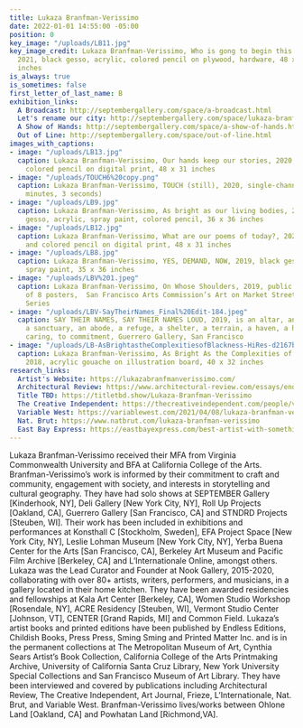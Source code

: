 ```yaml
---
title: Lukaza Branfman-Verissimo
date: 2022-01-01 14:55:00 -05:00
position: 0
key_image: "/uploads/LB11.jpg"
key_image_credit: Lukaza Branfman-Verissimo, Who is gong to begin this new story?,
  2021, black gesso, acrylic, colored pencil on plywood, hardware, 48 x 24 x variable
  inches
is_always: true
is_sometimes: false
first_letter_of_last_name: B
exhibition_links:
  A Broadcast: http://septembergallery.com/space/a-broadcast.html
  Let's rename our city: http://septembergallery.com/space/lukaza-branfman-verissimo.html
  A Show of Hands: http://septembergallery.com/space/a-show-of-hands.html
  Out of Line: http://septembergallery.com/space/out-of-line.html
images_with_captions:
- image: "/uploads/LB13.jpg"
  caption: Lukaza Branfman-Verissimo, Our hands keep our stories, 2020, acrylic and
    colored pencil on digital print, 48 x 31 inches
- image: "/uploads/TOUCH6%20copy.png"
  caption: Lukaza Branfman-Verissimo, TOUCH (still), 2020, single-channel video (3
    minutes, 3 seconds)
- image: "/uploads/LB9.jpg"
  caption: Lukaza Branfman-Verissimo, As bright as our living bodies, 2019, black
    gesso, acrylic, spray paint, colored pencil, 36 x 36 inches
- image: "/uploads/LB12.jpg"
  caption: Lukaza Branfman-Verissimo, What are our poems of today?, 2020, acrylic
    and colored pencil on digital print, 48 x 31 inches
- image: "/uploads/LB8.jpg"
  caption: Lukaza Branfman-Verissimo, YES, DEMAND, NOW, 2019, black gesso, acrylic,
    spray paint, 35 x 36 inches
- image: "/uploads/LBV%201.jpeg"
  caption: Lukaza Branfman-Verissimo, On Whose Shoulders, 2019, public installation
    of 8 posters,  San Francisco Arts Commission’s Art on Market Street Kiosk Poster
    Series
- image: "/uploads/LBV-SayTheirNames_Final%20Edit-184.jpeg"
  caption: SAY THEIR NAMES, SAY THEIR NAMES LOUD, 2019, is an altar, an atlas, a shrine,
    a sanctuary, an abode, a refuge, a shelter, a terrain, a haven, a hearth, an invitation...to
    caring, to commitment, Guerrero Gallery, San Francisco
- image: "/uploads/LB-AsBrightastheComplexitiesofBlackness-HiRes-d2167b.jpg"
  caption: Lukaza Branfman-Verissimo, As Bright As the Complexities of Blackness,
    2018, acrylic gouache on illustration board, 40 x 32 inches
research_links:
  Artist's Website: https://lukazabranfmanverissimo.com/
  Architectural Review: https://www.architectural-review.com/essays/ending-mass-incarceration-out-of-the-body-of-a-jail
  Title TBD: https://titletbd.show/Lukaza-Branfman-Verissimo
  The Creative Independent: https://thecreativeindependent.com/people/visual-artist-lukaza-branfman-verissimo-on-taking-notes-on-life/
  Variable West: https://variablewest.com/2021/04/08/lukaza-branfman-verissimo-interviewed/
  Nat. Brut: https://www.natbrut.com/lukaza-branfman-verissimo
  East Bay Express: https://eastbayexpress.com/best-artist-with-something-to-say-lukaza-branfman-verissimo-2-1/
---
```


Lukaza Branfman-Verissimo received their MFA from Virginia Commonwealth University and BFA at California College of the Arts. Branfman-Verissimo’s work is informed by their commitment to craft and community, engagement with society, and interests in storytelling and cultural geography. They have had solo shows at SEPTEMBER Gallery [Kinderhook, NY], Deli Gallery [New York City, NY], Roll Up Projects [Oakland, CA], Guerrero Gallery [San Francisco, CA] and STNDRD Projects [Steuben, WI]. Their work has been included in exhibitions and performances at Konsthall C [Stockholm, Sweden], EFA Project Space [New York City, NY], Leslie Lohman Museum [New York City, NY], Yerba Buena Center for the Arts [San Francisco, CA], Berkeley Art Museum and Pacific Film Archive [Berkeley, CA] and L’Internationale Online, amongst others.  Lukaza was the Lead Curator and Founder at Nook Gallery, 2015-2020, collaborating with over 80+ artists, writers, performers, and musicians, in a gallery located in their home kitchen. They have been awarded residencies and fellowships at Kala Art Center [Berkeley, CA], Women Studio Workshop [Rosendale, NY], ACRE Residency [Steuben, WI], Vermont Studio Center [Johnson, VT], CENTER [Grand Rapids, MI] and Common Field. Lukaza’s artist books and printed editions have been published by Endless Editions, Childish Books, Press Press, Sming Sming and Printed Matter Inc. and is in the permanent collections at The Metropolitan Museum of Art, Cynthia Sears Artist’s Book Collection, California College of the Arts Printmaking Archive, University of California Santa Cruz Library, New York University Special Collections and San Francisco Museum of Art Library. They have been interviewed and covered by publications including Architectural Review, The Creative Independent, Art Journal, Frieze, L’Internationale, Nat. Brut, and Variable West. Branfman-Verissimo lives/works between Ohlone Land [Oakland, CA] and Powhatan Land [Richmond,VA].